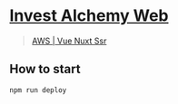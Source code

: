 # [Invest Alchemy Web](https://money.i365.tech/)

> [AWS | Vue Nuxt Ssr](https://github.com/serverless/examples/tree/master/aws-node-vue-nuxt-ssr)

## How to start

```bash
npm run deploy
```